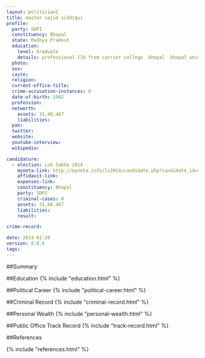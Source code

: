 ```yaml
---
layout: politician2
title: master sajid siddiqui
profile: 
  party: SDPI
  constituency: Bhopal
  state: Madhya Pradesh
  education: 
    level: Graduate
    details: professional llb from carrier college  bhopal  bhopal university(bu  bhopal) in 1984  ba from vikram univeristy  ujjain  in 1967.
  photo: 
  sex: 
  caste: 
  religion: 
  current-office-title: 
  crime-accusation-instances: 0
  date-of-birth: 1942
  profession: 
  networth: 
    assets: 31,48,467
    liabilities: 
  pan: 
  twitter: 
  website: 
  youtube-interview: 
  wikipedia: 

candidature: 
  - election: Lok Sabha 2014
    myneta-link: http://myneta.info/ls2014/candidate.php?candidate_id=3920
    affidavit-link: 
    expenses-link: 
    constituency: Bhopal 
    party: SDPI
    criminal-cases: 0
    assets: 31,48,467
    liabilities: 
    result:  

crime-record: 

date: 2014-01-28
version: 0.0.5
tags: 
---
```

##Summary


##Education
{% include "education.html" %}


##Political Career
{% include "political-career.html" %}


##Criminal Record
{% include "criminal-record.html" %}


##Personal Wealth
{% include "personal-wealth.html" %}


##Public Office Track Record
{% include "track-record.html" %}


##References


{% include "references.html" %}